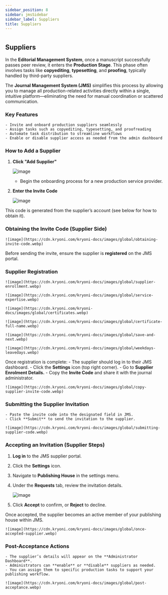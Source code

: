 ```yaml
---
sidebar_position: 8
sidebar: jmsSidebar
sidebar_label: Suppliers
title: Suppliers
---
```

#

## Suppliers

In the **Editorial Management System**, once a manuscript successfully passes peer review, it enters the **Production Stage**. This phase often involves tasks like **copyediting**, **typesetting**, and **proofing**, typically handled by third-party suppliers.

The **Journal Management System (JMS)** simplifies this process by allowing you to manage all production-related activities directly within a single, intuitive platform—eliminating the need for manual coordination or scattered communication.

### Key Features

    - Invite and onboard production suppliers seamlessly
    - Assign tasks such as copyediting, typesetting, and proofreading
    - Automate task distribution to streamline workflows
    - Enable or disable supplier access as needed from the admin dashboard

### How to Add a Supplier

1. **Click "Add Supplier"**

    ![image](https://cdn.kryoni.com/kryoni-docs/images/global/add-supplier.webp)

    - Begin the onboarding process for a new production service provider.
2. **Enter the Invite Code**

    ![image](https://cdn.kryoni.com/kryoni-docs/images/global/add-supplier-invite-code.webp)

This code is generated from the supplier’s account (see below for how to obtain it).

### Obtaining the Invite Code (Supplier Side)

    ![image](https://cdn.kryoni.com/kryoni-docs/images/global/obtaining-invite-code.webp)

Before sending the invite, ensure the supplier is **registered** on the JMS portal.

### Supplier Registration

    ![image](https://cdn.kryoni.com/kryoni-docs/images/global/supplier-enrollment.webp)

    ![image](https://cdn.kryoni.com/kryoni-docs/images/global/service-expertise.webp)

    ![image](https://cdn.kryoni.com/kryoni-docs/images/global/certificates.webp)

    ![image](https://cdn.kryoni.com/kryoni-docs/images/global/certificate-full-name.webp)

    ![image](https://cdn.kryoni.com/kryoni-docs/images/global/save-and-next.webp)

    ![image](https://cdn.kryoni.com/kryoni-docs/images/global/weekdays-leavedays.webp)

Once registration is complete:
    - The supplier should log in to their JMS dashboard.
    - Click the **Settings** icon (top right corner).
    - Go to **Supplier Enrolment Details.**
    - Copy the **Invite Code** and share it with the journal administrator.

    ![image](https://cdn.kryoni.com/kryoni-docs/images/global/copy-supplier-invite-code.webp)

### Submitting the Supplier Invitation

    - Paste the invite code into the designated field in JMS.
    - Click **Submit** to send the invitation to the supplier.

    ![image](https://cdn.kryoni.com/kryoni-docs/images/global/submitting-supplier-code.webp)

### Accepting an Invitation (Supplier Steps)

1. **Log in** to the JMS supplier portal.
2. Click the **Settings** icon.
3. Navigate to **Publishing House** in the settings menu.
4. Under the **Requests** tab, review the invitation details.

    ![image](https://cdn.kryoni.com/kryoni-docs/images/global/appling-invites.webp)

5. Click **Accept** to confirm, or **Reject** to decline.

Once accepted, the supplier becomes an active member of your publishing house within JMS.

    ![image](https://cdn.kryoni.com/kryoni-docs/images/global/once-accepted-supplier.webp)

### Post-Acceptance Actions

    - The supplier’s details will appear on the **Administrator Dashboard**.
    - Administrators can **enable** or **disable** suppliers as needed.
    - You can assign them to specific production tasks to support your publishing workflow.

    ![image](https://cdn.kryoni.com/kryoni-docs/images/global/post-acceptance.webp)
